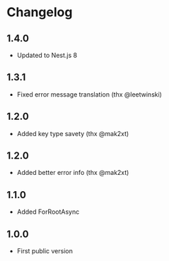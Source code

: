 # Changelog

## 1.4.0
- Updated to Nest.js 8

## 1.3.1
- Fixed error message translation (thx @leetwinski)

## 1.2.0
- Added key type savety (thx @mak2xt)

## 1.2.0
- Added better error info (thx @mak2xt)

## 1.1.0
- Added ForRootAsync

## 1.0.0
- First public version

